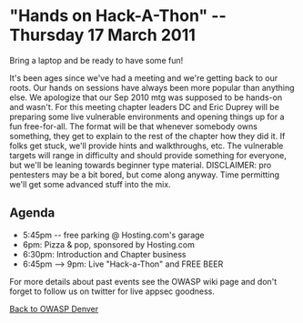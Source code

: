 # "Hands on Hack-A-Thon" -- Thursday 17 March 2011

Bring a laptop and be ready to have some fun\!

It's been ages since we've had a meeting and we're getting back to our
roots. Our hands on sessions have always been more popular than anything
else. We apologize that our Sep 2010 mtg was supposed to be hands-on and
wasn't. For this meeting chapter leaders DC and Eric Duprey will be
preparing some live vulnerable environments and opening things up for a
fun free-for-all. The format will be that whenever somebody owns
something, they get to explain to the rest of the chapter how they did
it. If folks get stuck, we'll provide hints and walkthroughs, etc. The
vulnerable targets will range in difficulty and should provide something
for everyone, but we'll be leaning towards beginner type material.
DISCLAIMER: pro pentesters may be a bit bored, but come along anyway.
Time permitting we'll get some advanced stuff into the mix.

## Agenda

  - 5:45pm -- free parking @ Hosting.com's garage
  - 6pm: Pizza & pop, sponsored by Hosting.com
  - 6:30pm: Introduction and Chapter business
  - 6:45pm --\> 9pm: Live "Hack-a-Thon" and FREE BEER

For more details about past events see the OWASP wiki page and don't
forget to follow us on twitter for live appsec goodness.

[Back to OWASP Denver](https://www.owasp.org/index.php/Denver)